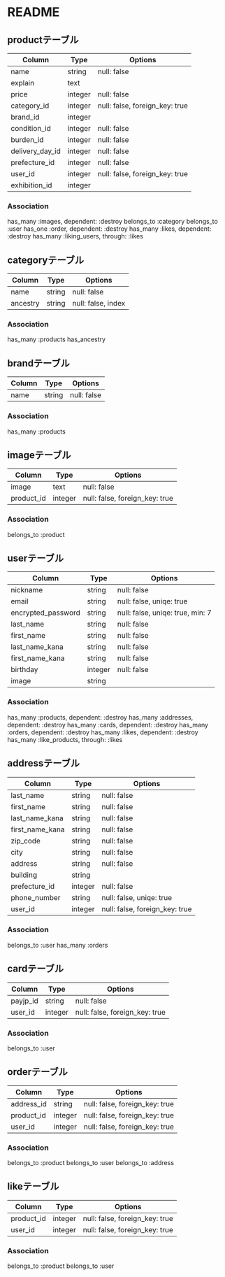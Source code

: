 # README
## productテーブル
|Column         |Type   |Options|
|---------------|-------|-------|
|name           |string |null: false|
|explain        |text   ||
|price          |integer|null: false|
|category_id    |integer|null: false, foreign_key: true|
|brand_id       |integer||
|condition_id   |integer|null: false|
|burden_id      |integer|null: false|
|delivery_day_id|integer|null: false|
|prefecture_id  |integer|null: false|
|user_id        |integer|null: false, foreign_key: true|
|exhibition_id  |integer||

### Association
has_many :images, dependent: :destroy
belongs_to :category
belongs_to :user
has_one :order, dependent: :destroy
has_many :likes, dependent: :destroy
has_many :liking_users, through: :likes


## categoryテーブル
|Column         |Type   |Options|
|---------------|-------|-------|
|name           |string |null: false|
|ancestry        |string |null: false, index|
### Association
has_many :products
has_ancestry

## brandテーブル
|Column         |Type   |Options|
|---------------|-------|-------|
|name           |string |null: false|
### Association
has_many :products

## imageテーブル
|Column         |Type   |Options|
|---------------|-------|-------|
|image          |text   |null: false|
|product_id     |integer|null: false, foreign_key: true|
### Association
belongs_to :product

## userテーブル
|Column         |Type   |Options|
|---------------|-------|-------|
|nickname       |string |null: false|
|email          |string |null: false, uniqe: true|
|encrypted_password|string |null: false, uniqe: true, min: 7|
|last_name      |string |null: false|
|first_name     |string |null: false|
|last_name_kana |string |null: false|
|first_name_kana|string |null: false|
|birthday       |integer|null: false|
|image          |string ||
### Association
has_many :products, dependent: :destroy
has_many :addresses, dependent: :destroy
has_many :cards, dependent: :destroy
has_many :orders, dependent: :destroy
has_many :likes, dependent: :destroy
has_many :like_products, through: :likes


## addressテーブル
|Column         |Type   |Options|
|---------------|-------|-------|
|last_name      |string |null: false|
|first_name     |string |null: false|
|last_name_kana |string |null: false|
|first_name_kana|string |null: false|
|zip_code       |string |null: false|
|city           |string |null: false|
|address        |string |null: false|
|building       |string ||
|prefecture_id  |integer|null: false|
|phone_number   |string |null: false, uniqe: true|
|user_id        |integer|null: false, foreign_key: true|
### Association
belongs_to :user
has_many :orders

## cardテーブル
|Column         |Type   |Options|
|---------------|-------|-------|
|payjp_id      |string |null: false|
|user_id       |integer|null: false, foreign_key: true|
### Association
belongs_to :user


## orderテーブル
|Column         |Type   |Options|
|---------------|-------|-------|
|address_id     |string |null: false, foreign_key: true|
|product_id     |integer|null: false, foreign_key: true|
|user_id        |integer|null: false, foreign_key: true|
### Association
belongs_to :product
belongs_to :user
belongs_to :address

## likeテーブル
|Column         |Type   |Options|
|---------------|-------|-------|
|product_id     |integer|null: false, foreign_key: true|
|user_id        |integer|null: false, foreign_key: true|
### Association
belongs_to :product
belongs_to :user